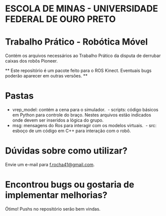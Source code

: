 # ESCOLA DE MINAS - UNIVERSIDADE FEDERAL DE OURO PRETO #

# Trabalho Prático - Robótica Móvel #

Contém os arquivos necessários ao Trabalho Prático da disputa de derrubar caixas dos robôs Pioneer.

** Este repositório é um pacote feito para o ROS Kinect. Eventuais bugs poderão aparecer em outras versões. **

# Pastas #
  - vrep_model: contém a cena para o simulador.
  - scripts: código básicos em Python para controle do braço. Nestes arquivos estão indicados onde devem ser inseridos a lógica do grupo.
  - msg: mensagens do Ros para interagir com os modelos virtuais.
  - src: esboço de um código em C++ para interação com o robô.

# Dúvidas sobre como utilizar? #
  Envie um e-mail para f.rocha41@gmail.com.
  
# Encontrou bugs ou gostaria de implementar melhorias? #
  Ótimo! Pushs no repositório serão bem vindas.
